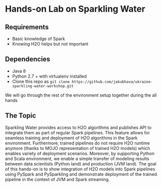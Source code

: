 Hands-on Lab on Sparkling Water
===============================

Requirements
------------

- Basic knowledge of Spark
- Knowing H2O helps but not important

Dependencies
------------

- Java 8
- Python 2.7 + with virtualenv installed
- Clone this repo as ``git clone https://github.com/jakubhava/ukraine-sparkling-water-workshop.git``

We will go through the rest of the environment setup together during the all hands

The Topic
---------

Sparkling Water provides access to H2O algorithms and publishes API to integrate them as part of regular Spark pipelines. This feature allows for seamless training and deployment of H2O algorithms in the Spark environment. Furthermore, trained pipelines do not require H2O runtime anymore (thanks to MOJO representation of trained H2O models) which enables variety of deployment scenarios. Moreover, by supporting Python and Scala environment, we enable a simple transfer of modeling results between data scientists (Python land) and production (JVM land). The goal of this hands-on is to show integration of H2O models into Spark pipelines using PySpark and PySparkling and demonstrate deployment of the trained pipeline in the context of JVM and Spark streaming.

